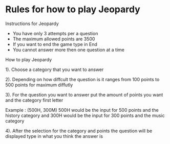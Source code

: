 # Rules for how to play  Jeopardy

Instructions for Jeopardy

- You have only 3 attempts per a question
- The maximum allowed points are 3500
- If you want to end the game type in End
- You cannot answer more then one question at a time

How to play Jeopardy

1). Choose a category that you want to answer 


2). Depending on how diffcult the question is it ranges from 100 points to 500 points for maximum diffutly

3). For the question you want to answer put the amount of points you want and the category first letter 

Example : (500H, 300M) 500H would be the input for 500 points and the history category and 300H would be the input for 300 points and the music category

4). After the selection for the category and points the question will be displayed type in what you think the answer is

